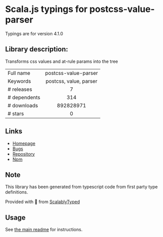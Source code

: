 
# Scala.js typings for postcss-value-parser

Typings are for version 4.1.0

## Library description:
Transforms css values and at-rule params into the tree

|                    |                 |
| ------------------ | :-------------: |
| Full name          | postcss-value-parser |
| Keywords           | postcss, value, parser |
| # releases         | 7 |
| # dependents       | 314 |
| # downloads        | 892828971 |
| # stars            | 0 |

## Links
- [Homepage](https://github.com/TrySound/postcss-value-parser)
- [Bugs](https://github.com/TrySound/postcss-value-parser/issues)
- [Repository](https://github.com/TrySound/postcss-value-parser)
- [Npm](https://www.npmjs.com/package/postcss-value-parser)
    


## Note
This library has been generated from typescript code from first party type definitions.

Provided with :purple_heart: from [ScalablyTyped](https://github.com/oyvindberg/ScalablyTyped)

## Usage
See [the main readme](../../readme.md) for instructions.


